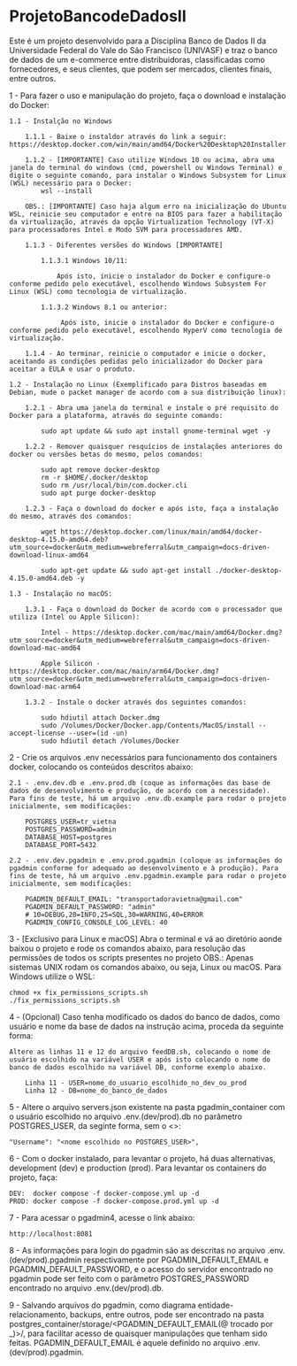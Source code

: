 # ProjetoBancodeDadosII



Este é um projeto desenvolvido para a Disciplina Banco de Dados II da Universidade Federal do Vale do São Francisco (UNIVASF) e traz o banco de dados de um e-commerce entre distribuidoras, classificadas como fornecedores, e seus clientes, que podem ser mercados, clientes finais, entre outros.

1 - Para fazer o uso e manipulação do projeto, faça o download e instalação do Docker:
    
    1.1 - Instalção no Windows 
        
        1.1.1 - Baixe o instaldor através do link a seguir: https://desktop.docker.com/win/main/amd64/Docker%20Desktop%20Installer.exe
        
        1.1.2 - [IMPORTANTE] Caso utilize Windows 10 ou acima, abra uma janela do terminal do windows (cmd, powershell ou Windows Terminal) e digite o seguinte comando, para instalar o Windows Subsystem for Linux (WSL) necessário para o Docker:
            wsl --install

        OBS.: [IMPORTANTE] Caso haja algum erro na inicialização do Ubuntu WSL, reinicie seu computador e entre na BIOS para fazer a habilitação da virtualização, através da opção Virtualization Technology (VT-X) para processadores Intel e Modo SVM para processadores AMD.
        
        1.1.3 - Diferentes versões do Windows [IMPORTANTE]

            1.1.3.1 Windows 10/11:
                
                Após isto, inicie o instalador do Docker e configure-o conforme pedido pelo executável, escolhendo Windows Subsystem For Linux (WSL) como tecnologia de virtualização.
            
            1.1.3.2 Windows 8.1 ou anterior:
                 
                 Após isto, inicie o instalador do Docker e configure-o conforme pedido pelo executável, escolhendo HyperV como tecnologia de virtualização.

        1.1.4 - Ao terminar, reinicie o computador e inicie o docker, aceitando as condições pedidas pelo inicializador do Docker para aceitar a EULA e usar o produto.
    
    1.2 - Instalação no Linux (Exemplificado para Distros baseadas em Debian, mude o packet manager de acordo com a sua distribuição linux):

        1.2.1 - Abra uma janela do terminal e instale o pré requisito do Docker para a plataforma, através do seguinte comando:

            sudo apt update && sudo apt install gnome-terminal wget -y

        1.2.2 - Remover quaisquer resquícios de instalações anteriores do docker ou versões betas do mesmo, pelos comandos:

            sudo apt remove docker-desktop
            rm -r $HOME/.docker/desktop
            sudo rm /usr/local/bin/com.docker.cli
            sudo apt purge docker-desktop

        1.2.3 - Faça o download do docker e após isto, faça a instalação do mesmo, através dos comandos:

            wget https://desktop.docker.com/linux/main/amd64/docker-desktop-4.15.0-amd64.deb?utm_source=docker&utm_medium=webreferral&utm_campaign=docs-driven-download-linux-amd64

            sudo apt-get update && sudo apt-get install ./docker-desktop-4.15.0-amd64.deb -y

    1.3 - Instalação no macOS:

        1.3.1 - Faça o download do Docker de acordo com o processador que utiliza (Intel ou Apple Silicon):

            Intel - https://desktop.docker.com/mac/main/amd64/Docker.dmg?utm_source=docker&utm_medium=webreferral&utm_campaign=docs-driven-download-mac-amd64

            Apple Silicon - https://desktop.docker.com/mac/main/arm64/Docker.dmg?utm_source=docker&utm_medium=webreferral&utm_campaign=docs-driven-download-mac-arm64

        1.3.2 - Instale o docker através dos seguintes comandos:

            sudo hdiutil attach Docker.dmg
            sudo /Volumes/Docker/Docker.app/Contents/MacOS/install --accept-license --user=(id -un)
            sudo hdiutil detach /Volumes/Docker

2 - Crie os arquivos .env necessários para funcionamento dos containers docker, colocando os conteúdos descritos abaixo:

    2.1 - .env.dev.db e .env.prod.db (coque as informações das base de dados de desenvolvimento e produção, de acordo com a necessidade). Para fins de teste, há um arquivo .env.db.example para rodar o projeto inicialmente, sem modificações:

        POSTGRES_USER=tr_vietna
        POSTGRES_PASSWORD=admin
        DATABASE_HOST=postgres
        DATABASE_PORT=5432

    2.2 - .env.dev.pgadmin e .env.prod.pgadmin (coloque as informações do pgadmin conforme for adequado ao desenvolvimento e à produção). Para fins de teste, há um arquivo .env.pgadmin.example para rodar o projeto inicialmente, sem modificações:

        PGADMIN_DEFAULT_EMAIL: "transportadoravietna@gmail.com"
        PGADMIN_DEFAULT_PASSWORD: "admin"
        # 10=DEBUG,20=INFO,25=SQL,30=WARNING,40=ERROR
        PGADMIN_CONFIG_CONSOLE_LOG_LEVEL: 40

3 - [Exclusivo para Linux e macOS] Abra o terminal e vá ao diretório aonde baixou o projeto e rode os comandos abaixo, para resolução das permissões de todos os scripts presentes no projeto
    OBS.: Apenas sistemas UNIX rodam os comandos abaixo, ou seja, Linux ou macOS. Para Windows utilize o WSL:

    chmod +x fix_permissions_scripts.sh
    ./fix_permissions_scripts.sh

4 - (Opcional) Caso tenha modificado os dados do banco de dados, como usuário e nome da base de dados na instrução acima, proceda da seguinte forma:

    Altere as linhas 11 e 12 do arquivo feedDB.sh, colocando o nome de usuário escolhido na variável USER e após isto colocando o nome do banco de dados escolhido na variável DB, conforme exemplo abaixo.

        Linha 11 - USER=nome_do_usuario_escolhido_no_dev_ou_prod
        Linha 12 - DB=nome_do_banco_de_dados

5 - Altere o arquivo servers.json existente na pasta pgadmin_container com o usuário escolhido no arquivo .env.(dev/prod).db no parâmetro POSTGRES_USER, da seginte forma, sem o <>:

    "Username": "<nome escolhido no POSTGRES_USER>",

6 - Com o docker instalado, para levantar o projeto, há duas alternativas, development (dev) e production (prod). Para levantar os containers do projeto, faça:

    DEV:  docker compose -f docker-compose.yml up -d   
    PROD: docker compose -f docker-compose.prod.yml up -d

7 - Para acessar o pgadmin4, acesse o link abaixo:

    http://localhost:8081

8 - As informações para login do pgadmin são as descritas no arquivo .env.(dev/prod).pgadmin respectivamente por PGADMIN_DEFAULT_EMAIL e PGADMIN_DEFAULT_PASSWORD, e o acesso do servidor encontrado no pgadmin pode ser feito com o parâmetro POSTGRES_PASSWORD encontrado no arquivo .env.(dev/prod).db.

9 - Salvando arquivos do pgadmin, como diagrama entidade-relacionamento, backups, entre outros, pode ser encontrado na pasta postgres_container/storage/<PGADMIN_DEFAULT_EMAIL(@ trocado por _)>/, para facilitar acesso de quaisquer manipulações que tenham sido feitas. PGADMIN_DEFAULT_EMAIL é aquele definido no arquivo .env.(dev/prod).pgadmin.
